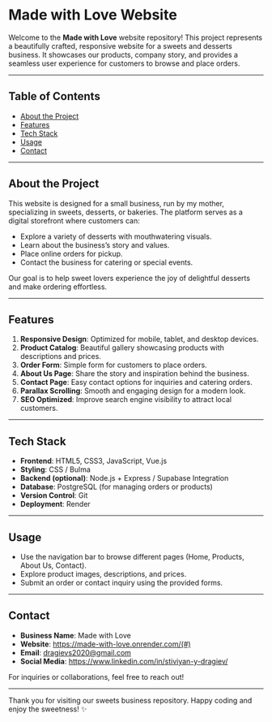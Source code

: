 # Made with Love Website

Welcome to the **Made with Love** website repository! This project represents a beautifully crafted, responsive website for a sweets and desserts business. It showcases our products, company story, and provides a seamless user experience for customers to browse and place orders.

---

## Table of Contents

- [About the Project](#about-the-project)
- [Features](#features)
- [Tech Stack](#tech-stack)
- [Usage](#usage)
- [Contact](#contact)

---

## About the Project

This website is designed for a small business, run by my mother, specializing in sweets, desserts, or bakeries. The platform serves as a digital storefront where customers can:

- Explore a variety of desserts with mouthwatering visuals.
- Learn about the business’s story and values.
- Place online orders for pickup.
- Contact the business for catering or special events.

Our goal is to help sweet lovers experience the joy of delightful desserts and make ordering effortless.

---

## Features

1. **Responsive Design**: Optimized for mobile, tablet, and desktop devices.
2. **Product Catalog**: Beautiful gallery showcasing products with descriptions and prices.
3. **Order Form**: Simple form for customers to place orders.
4. **About Us Page**: Share the story and inspiration behind the business.
5. **Contact Page**: Easy contact options for inquiries and catering orders.
6. **Parallax Scrolling**: Smooth and engaging design for a modern look.
7. **SEO Optimized**: Improve search engine visibility to attract local customers.

---

## Tech Stack

- **Frontend**: HTML5, CSS3, JavaScript, Vue.js
- **Styling**: CSS / Bulma
- **Backend (optional)**: Node.js + Express / Supabase Integration
- **Database**: PostgreSQL (for managing orders or products)
- **Version Control**: Git
- **Deployment**: Render

---

## Usage

- Use the navigation bar to browse different pages (Home, Products, About Us, Contact).
- Explore product images, descriptions, and prices.
- Submit an order or contact inquiry using the provided forms.

---

## Contact

- **Business Name**: Made with Love
- **Website**: <https://made-with-love.onrender.com/(#)>
- **Email**: <dragievs2020@gmail.com>
- **Social Media**: <https://www.linkedin.com/in/stiviyan-y-dragiev/>

For inquiries or collaborations, feel free to reach out!

---

Thank you for visiting our sweets business repository. Happy coding and enjoy the sweetness! ✨
